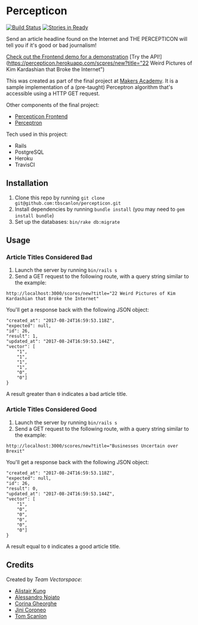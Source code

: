 # Percepticon
[![Build Status](https://travis-ci.org/tbscanlon/percepticon.svg?branch=master)](https://travis-ci.org/tbscanlon/percepticon)
[![Stories in Ready](https://badge.waffle.io/tbscanlon/percepticon.svg?label=ready&title=Ready)](http://waffle.io/tbscanlon/percepticon)

Send an article headline found on the Internet and THE PERCEPTICON will tell you if it's good or bad journalism!

[Check out the Frontend demo for a demonstration](http://www.github.com/tbscanlon/percepticon-frontend)
[Try the API!](https://percepticon.herokuapp.com/scpres/new?title="22 Weird Pictures of Kim Kardashian that Broke the Internet")

This was created as part of the final project at [Makers Academy](www.makersacademy.com). It is a sample implementation of a (pre-taught) Perceptron algorithm that's accessible using a HTTP GET request.

Other components of the final project:
- [Percepticon Frontend](http://www.github.com/tbscanlon/percepticon-frontend)
- [Perceptron](https://github.com/terminalobject/Perceptron)

Tech used in this project:
- Rails
- PostgreSQL
- Heroku
- TravisCI

## Installation

1. Clone this repo by running `git clone git@github.com:tbscanlon/percepticon.git`
2. Install dependencies by running `bundle install` (you may need to `gem install bundle`)
3. Set up the databases: `bin/rake db:migrate`

## Usage
### Article Titles Considered Bad
1. Launch the server by running `bin/rails s`
2. Send a GET request to the following route, with a query string similar to the example:

```
http://localhost:3000/scores/new?title="22 Weird Pictures of Kim Kardashian that Broke the Internet"
```

You'll get a response back with the following JSON object:
```
"created_at": "2017-08-24T16:59:53.118Z",
"expected": null,
"id": 26,
"result": 1,
"updated_at": "2017-08-24T16:59:53.144Z",
"vector": [
    "1",
    "1",
    "1",
    "1",
    "0",
    "0"]
}
```

A result greater than ```0``` indicates a bad article title.

### Article Titles Considered Good
1. Launch the server by running `bin/rails s`
2. Send a GET request to the following route, with a query string similar to the example:

```
http://localhost:3000/scores/new?title="Businesses Uncertain over Brexit"
```

You'll get a response back with the following JSON object:
```
"created_at": "2017-08-24T16:59:53.118Z",
"expected": null,
"id": 26,
"result": 0,
"updated_at": "2017-08-24T16:59:53.144Z",
"vector": [
    "1",
    "0",
    "0",
    "0",
    "0",
    "0"]
}
```

A result equal to ```0``` indicates a good article title.

## Credits
Created by *Team Vectorspace*:
- [Alistair Kung](https://github.com/alistairkung)
- [Alessandro Noiato](https://github.com/terminalobject)
- [Corina Gheorghe](https://github.com/corina)
- [Jini Coroneo](https://github.com/jinimcoroneo)
- [Tom Scanlon](https://github.com/tbscanlon)
